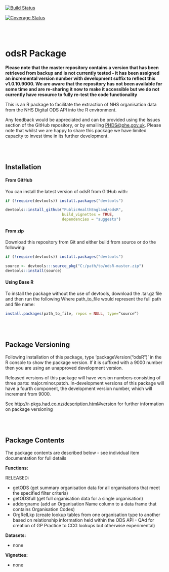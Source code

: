 
<!-- README.md is generated from README.Rmd. Please edit that file -->

[![Build
Status](https://travis-ci.org/PublicHealthEngland/odsR.svg?branch=master)](https://travis-ci.org/PublicHealthEngland/odsR?branch=master)

[![Coverage
Status](https://coveralls.io/repos/github/PublicHealthEngland/odsR/badge.svg?branch=master)](https://coveralls.io/github/PublicHealthEngland/odsR?branch=master)

<br/> <br/>

# odsR Package

**Please note that the master repository contains a version that has
been retrieved from backup and is not currently tested - it has been
assigned an incremental version number with development suffix to
reflect this v1.0.10.9000. We are aware that the repository has not been
available for some time and are re-sharing it now to make it accessible
but we do not currently have resource to fully re-test the code
functionality**

This is an R package to facilitate the extraction of NHS organisation
data from the NHS Digital ODS API into the R environment.

Any feedback would be appreciated and can be provided using the Issues
section of the GitHub repository, or by emailing <PHDS@phe.gov.uk>.
Please note that whilst we are happy to share this package we have
limited capacity to invest time in its further development.

<br/> <br/>

## Installation

#### From GitHub

You can install the latest version of odsR from GitHub with:

``` r
if (!require(devtools)) install.packages("devtools")

devtools::install_github("PublicHealthEngland/odsR",
                         build_vignettes = TRUE,
                         dependencies = "suggests")
```

#### From zip

Download this repository from Git and either build from source or do the
following:

``` r
if (!require(devtools)) install.packages("devtools")

source <- devtools:::source_pkg("C:/path/to/odsR-master.zip")
devtools::install(source)
```

#### Using Base R

To install the package without the use of devtools, download the .tar.gz
file and then run the following Where path\_to\_file would represent the
full path and file name:

``` r
install.packages(path_to_file, repos = NULL, type=“source”)
```

<br/> <br/>

## Package Versioning

Following installation of this package, type ‘packageVersion(“odsR”)’ in
the R console to show the package version. If it is suffixed with a 9000
number then you are using an unapproved development version.

Released versions of this package will have version numbers consisting
of three parts: major.minor.patch. In-development versions of this
package will have a fourth component, the development version number,
which will increment from 9000.

See <http://r-pkgs.had.co.nz/description.html#version> for further
information on package versioning

<br/> <br/>

## Package Contents

The package contents are described below - see individual item
documentation for full details

**Functions:**

RELEASED:

  - getODS (get summary organisation data for all organisations that
    meet the specified filter criteria)  
  - getODSfull (get full organisation data for a single organisation)  
  - addorgname (add an Organisation Name column to a data frame that
    contains Organisation Codes)
  - OrgRelLkp (create lookup tables from one organisation type to
    another based on relationship information held within the ODS API -
    QAd for creation of GP Practice to CCG lookups but otherwise
    experimental)

**Datasets:**

  - none

**Vignettes:**

  - none
